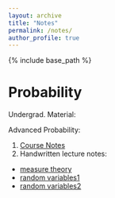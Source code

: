```yaml
---
layout: archive
title: "Notes"
permalink: /notes/
author_profile: true
---
```


{% include base_path %}

# Probability
Undergrad. Material:<br/>

Advanced Probability:<br/>
1. [Course Notes](prob_notes.pdf)
2. Handwritten lecture notes:<br/>
* [measure theory](/files/measuretheory.pdf)
* [random variables1](/files/randomvariables_1-11.pdf)
* [random variables2](/files/randomvariables_12-16.pdf)

